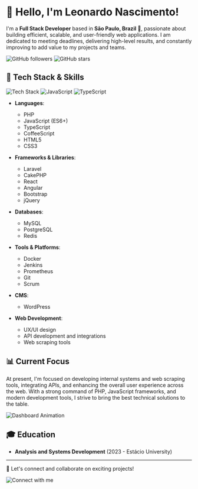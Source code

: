 # 👋 Hello, I'm Leonardo Nascimento!

I'm a **Full Stack Developer** based in **São Paulo, Brazil** 🌆, passionate about building efficient, scalable, and user-friendly web applications. I am dedicated to meeting deadlines, delivering high-level results, and constantly improving to add value to my projects and teams.

![GitHub followers](https://img.shields.io/github/followers/your-username?style=social) ![GitHub stars](https://img.shields.io/github/stars/your-username?style=social)

## 🚀 Tech Stack & Skills

![Tech Stack](https://img.shields.io/badge/PHP-4F5B93?style=flat&logo=php&logoColor=white) ![JavaScript](https://img.shields.io/badge/JavaScript-F7DF1E?style=flat&logo=javascript&logoColor=black) ![TypeScript](https://img.shields.io/badge/TypeScript-007ACC?style=flat&logo=typescript&logoColor=white)

- **Languages**: 
  - PHP
  - JavaScript (ES6+)
  - TypeScript
  - CoffeeScript
  - HTML5
  - CSS3

- **Frameworks & Libraries**:
  - Laravel
  - CakePHP
  - React
  - Angular
  - Bootstrap
  - jQuery

- **Databases**:
  - MySQL
  - PostgreSQL
  - Redis

- **Tools & Platforms**:
  - Docker
  - Jenkins
  - Prometheus
  - Git
  - Scrum

- **CMS**:
  - WordPress

- **Web Development**:
  - UX/UI design
  - API development and integrations
  - Web scraping tools

## 📊 Current Focus

At present, I'm focused on developing internal systems and web scraping tools, integrating APIs, and enhancing the overall user experience across the web. With a strong command of PHP, JavaScript frameworks, and modern development tools, I strive to bring the best technical solutions to the table.

![Dashboard Animation](https://media.giphy.com/media/3ohhwJYfNizJm0C6qY/giphy.gif)

## 🎓 Education

- **Analysis and Systems Development** (2023 - Estácio University)

---

🌟 Let's connect and collaborate on exciting projects! 

![Connect with me](https://img.shields.io/badge/Email-leonct13@gmail.com-orange)
